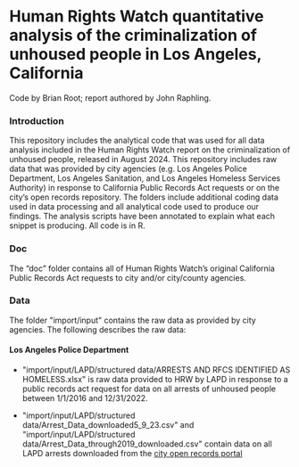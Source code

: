 # Human Rights Watch quantitative analysis of the criminalization of unhoused people in Los Angeles, California

Code by Brian Root; report authored by John Raphling.

### Introduction
This repository includes the analytical code that was used for all data analysis included in the Human Rights Watch report on the criminalization of unhoused people, released in August 2024. This repository includes raw data that was provided by city agencies (e.g. Los Angeles Police Department, Los Angeles Sanitation, and Los Angeles Homeless Services Authority) in response to California Public Records Act requests or on the city’s open records repository.  The folders include additional coding data used in data processing and all analytical code used to produce our findings. The analysis scripts have been annotated to explain what each snippet is producing. All code is in R.

### Doc
The “doc” folder contains all of Human Rights Watch’s original California Public Records Act requests to city and/or city/county agencies.

### Data
The folder "import/input" contains the raw data as provided by city agencies. The following describes the raw data:
#### Los Angeles Police Department
- "import/input/LAPD/structured data/ARRESTS AND RFCS IDENTIFIED AS HOMELESS.xlsx" is raw data provided to HRW by LAPD in response to a public records act request for data on all arrests of unhoused people between 1/1/2016 and 12/31/2022.

- "import/input/LAPD/structured data/Arrest_Data_downloaded5_9_23.csv" and "import/input/LAPD/structured data/Arrest_Data_through2019_downloaded.csv" contain data on all LAPD arrests downloaded from the [city open records portal]( https://data.lacity.org/) 
